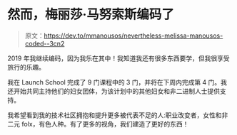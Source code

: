# 然而，梅丽莎·马努索斯编码了

> 原文：<https://dev.to/mmanousos/nevertheless-melissa-manousos-coded--3cn2>

2019 年我继续编码，因为我乐在其中！我知道我还有很多东西要学，但我很享受旅行的乐趣。

我在 Launch School 完成了 9 门课程中的 3 门，并将在下周内完成第 4 门。我还开始共同主持他们的妇女团体，为该计划中的其他妇女和非二进制人士提供支持。

我希望看到我的技术社区拥抱和提升更多被代表不足的人:职业改变者，女性和非二元 folx，有色人种。有了更多的视角，我们建造了更好的东西！